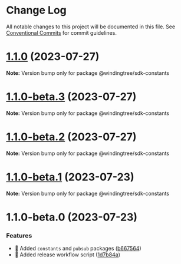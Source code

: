 # Change Log

All notable changes to this project will be documented in this file.
See [Conventional Commits](https://conventionalcommits.org) for commit guidelines.

# [1.1.0](https://github.com/windingtree/sdk/compare/@windingtree/sdk-constants@1.1.0-beta.3...@windingtree/sdk-constants@1.1.0) (2023-07-27)

**Note:** Version bump only for package @windingtree/sdk-constants





# [1.1.0-beta.3](https://github.com/windingtree/sdk/compare/@windingtree/sdk-constants@1.1.0-beta.2...@windingtree/sdk-constants@1.1.0-beta.3) (2023-07-27)

**Note:** Version bump only for package @windingtree/sdk-constants





# [1.1.0-beta.2](https://github.com/windingtree/sdk/compare/@windingtree/sdk-constants@1.1.0-beta.1...@windingtree/sdk-constants@1.1.0-beta.2) (2023-07-27)

**Note:** Version bump only for package @windingtree/sdk-constants





# [1.1.0-beta.1](https://github.com/windingtree/sdk/compare/@windingtree/sdk-constants@1.1.0-beta.0...@windingtree/sdk-constants@1.1.0-beta.1) (2023-07-23)

**Note:** Version bump only for package @windingtree/sdk-constants

# 1.1.0-beta.0 (2023-07-23)

### Features

- 🎸 Added `constants` and `pubsub` packages ([b667564](https://github.com/windingtree/sdk/commit/b667564a6ef4c20f35d2998c05c99a292724413a))
- 🎸 Added release workflow script ([1d7b84a](https://github.com/windingtree/sdk/commit/1d7b84a3623848c449522c0bb2af2c5f114c8a0a))
